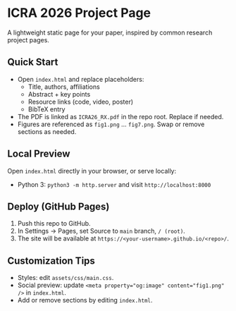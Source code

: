 # ICRA 2026 Project Page

A lightweight static page for your paper, inspired by common research project pages.

## Quick Start

- Open `index.html` and replace placeholders:
  - Title, authors, affiliations
  - Abstract + key points
  - Resource links (code, video, poster)
  - BibTeX entry
- The PDF is linked as `ICRA26_RX.pdf` in the repo root. Replace if needed.
- Figures are referenced as `fig1.png` … `fig7.png`. Swap or remove sections as needed.

## Local Preview

Open `index.html` directly in your browser, or serve locally:

- Python 3: `python3 -m http.server` and visit `http://localhost:8000`

## Deploy (GitHub Pages)

1. Push this repo to GitHub.
2. In Settings → Pages, set Source to `main` branch, `/ (root)`.
3. The site will be available at `https://<your-username>.github.io/<repo>/`.

## Customization Tips

- Styles: edit `assets/css/main.css`.
- Social preview: update `<meta property="og:image" content="fig1.png" />` in `index.html`.
- Add or remove sections by editing `index.html`.

